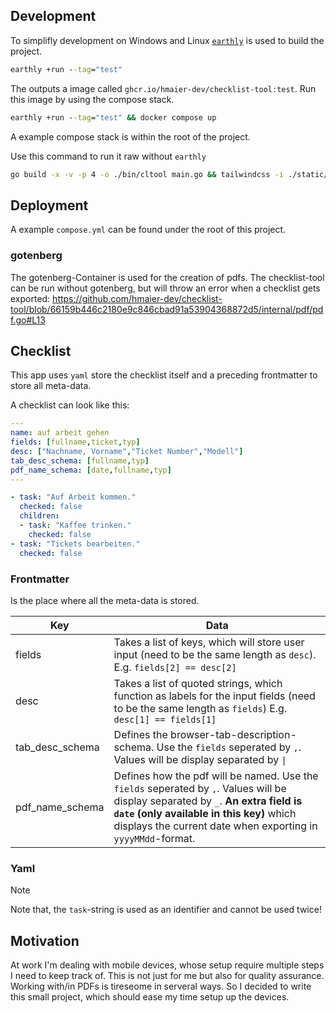 ## Development
To simplifly development on Windows and Linux [`earthly`](https://docs.earthly.dev/) is used to build the project.
```cmd
earthly +run --tag="test"
```
The outputs a image called `ghcr.io/hmaier-dev/checklist-tool:test`. Run this image by using the compose stack.
```cmd
earthly +run --tag="test" && docker compose up
```
A example compose stack is within the root of the project.

Use this command to run it raw without `earthly`
```bash
go build -x -v -p 4 -o ./bin/cltool main.go && tailwindcss -i ./static/base.css -o ./static/style.css && ./bin/cltool -db=sqlite.db
```
## Deployment
A example `compose.yml` can be found under the root of this project.
### gotenberg
The gotenberg-Container is used for the creation of pdfs.
The checklist-tool can be run without gotenberg, but will throw an error when a checklist gets exported: https://github.com/hmaier-dev/checklist-tool/blob/66159b446c2180e9c846cbad91a53904368872d5/internal/pdf/pdf.go#L13

## Checklist
This app uses `yaml` store the checklist itself and a preceding frontmatter to store all meta-data.

A checklist can look like this:
```yaml
---
name: auf arbeit gehen
fields: [fullname,ticket,typ]
desc: ["Nachname, Vorname","Ticket Number","Modell"]
tab_desc_schema: [fullname,typ]
pdf_name_schema: [date,fullname,typ]
---

- task: "Auf Arbeit kommen."
  checked: false
  children:
  - task: "Kaffee trinken."
    checked: false
- task: "Tickets bearbeiten."
  checked: false
```
### Frontmatter
Is the place where all the meta-data is stored.

| Key | Data  |
| --- | --- |
| fields | Takes a list of keys, which will store user input (need to be the same length as `desc`). E.g. `fields[2] == desc[2]` |
| desc | Takes a list of quoted strings, which function as labels for the input fields  (need to be the same length as `fields`) E.g. `desc[1] == fields[1]`|
| tab_desc_schema | Defines the browser-tab-description-schema. Use the `fields` seperated by `,`. Values will be display separated by `\|` |
| pdf_name_schema | Defines how the pdf will be named. Use the `fields` seperated by `,`. Values will be display separated by `_`. **An extra field is `date` (only available in this key)** which displays the current date when exporting in `yyyyMMdd`-format. |

### Yaml

>[!NOTE]
> Note that, the `task`-string is used as an identifier and cannot be used twice!

## Motivation
At work I'm dealing with mobile devices, whose setup require multiple steps I need to keep track of. This is not just for me but also for quality assurance.
Working with/in PDFs is tireseome in serveral ways. So I decided to write this small project, which should ease my time setup up the devices.
